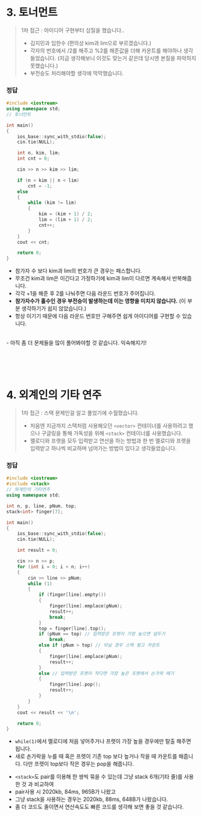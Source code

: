 # 3. 토너먼트
> 1차 접근 : 아이디어 구현부터 삽질을 했습니다.. 
> <br> 
> - 김지민과 임한수 (편의상 kim과 lim으로 부르겠습니다.) 
> - 각자의 번호에서 /2를 해주고 %2를 해준값을 더해 카운트를 해야하나 생각들었습니다. (지금 생각해보니 이것도 맞는거 같은데 당시엔 본질을 파악하지 못했습니다.)
> - 부전승도 처리해야할 생각에 막막했습니다.

### 정답

```cpp
#include <iostream>
using namespace std;
// 토너먼트

int main()
{
	ios_base::sync_with_stdio(false);
	cin.tie(NULL);

	int n, kim, lim;
	int cnt = 0;

	cin >> n >> kim >> lim;

	if (n < kim || n < lim)
		cnt = -1;
	else 
	{
		while (kim != lim)
		{
			kim = (kim + 1) / 2;
			lim = (lim + 1) / 2;
			cnt++;
		}
	}
	cout << cnt;

	return 0;
}
```
- 참가자 수 보다 kim과 lim의 번호가 큰 경우는 패스합니다.
- 무조건 kim과 lim은 이긴다고 가정하기에 kim과 lim이 다르면 계속해서 반복해줍니다.
- 각각 +1을 해준 후 2를 나눠주면 다음 라운드 번호가 주어집니다. 
- <b>참가자수가 홀수인 경우 부전승이 발생하는데 이는 영향을 미치지 않습니다.</b> (이 부분 생각하기가 쉽지 않았습니다.)
- 항상 이기기 때문에 다음 라운드 번호만 구해주면 쉽게 아이디어를 구현할 수 있습니다.
<br>
- 아직 좀 더 문제들을 많이 풀어봐야할 것 같습니다. 익숙해지기!
<br><br><br><br><br>

# 4. 외계인의 기타 연주
> 1차 접근 : 스택 문제인걸 알고 풀었기에 수월했습니다.
> <br> 
> - 처음엔 지금까지 스택처럼 사용해오던 `<vector>` 컨테이너를 사용하려고 했으나 구글링을 통해 가독성을 위해 `<stack>` 컨테이너를 사용했습니다.
> - 멜로디와 프렛을 모두 입력받고 연산을 하는 방법과 한 번 멜로디와 프렛을 입력받고 하나씩 비교하며 넘어가는 방법이 있다고 생각들었습니다.

### 정답

```cpp
#include <iostream>
#include <stack>
// 외계인의 기타연주
using namespace std;

int n, p, line, pNum, top;
stack<int> finger[7];

int main()
{
	ios_base::sync_with_stdio(false);
	cin.tie(NULL);

	int result = 0;

	cin >> n >> p;
	for (int i = 0; i < n; i++)
	{
		cin >> line >> pNum;
		while (1)
		{
			if (finger[line].empty())
			{
				finger[line].emplace(pNum);
				result++;
				break;
			}
			top = finger[line].top();
			if (pNum == top) // 입력받은 프렛이 가장 높으면 냅두기
				break;
			else if (pNum > top) // 아닐 경우 스택 쌓고 카운트
			{
				finger[line].emplace(pNum);
				result++;
			}
			else // 입력받은 프렛이 작다면 가장 높은 프렛에서 손가락 떼기
			{
				finger[line].pop();
				result++;
			}
		}
	}
	cout << result << '\n';

	return 0;
}
```
- `while(1)`에서 멜로디에 처음 넣어주거나 프렛이 가장 높을 경우에만 탈출 해주면 됩니다. 
- 새로 손가락을 누를 때 혹은 프렛이 기존 top 보다 높거나 작을 때 카운트를 해줍니다. 다만 프렛이 top보다 작은 경우는 pop을 해줍니다.  

+ `<stack>`도 pair를 이용해 한 쌍씩 묶을 수 있는데 그냥 stack 6개(기타 줄)를 사용한 것 과 비교하여 
+ pair사용 시 2020kb, 84ms, 965B가 나왔고
+ 그냥 stack을 사용하는 경우는 2020kb, 88ms, 648B가 나왔습니다. 
+ 좀 더 코드도 줄이면서 연산속도도 빠른 코드를 생각해 보면 좋을 것 같습니다. 
